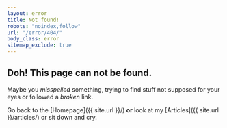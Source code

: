 ```yaml
---
layout: error
title: Not found!
robots: "noindex,follow"
url: "/error/404/"
body_class: error
sitemap_exclude: true
---
```


## Doh! This page can not be found.

Maybe you *misspelled* something, trying to find stuff not supposed for your eyes or followed a *broken* link.

Go back to the [Homepage]({{ site.url }}/) **or** look at my [Articles]({{ site.url }}/articles/) or sit down and cry.

